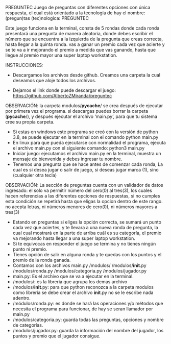 PREGUNTEC
Juego de preguntas con diferentes opciones con única respuesta,
el cual está orientado a la tecnología de hay el nombre:
(pregun)tas (tec)nologica: PREGUNTEC

Este juego funciona en la terminal, consta de 5 rondas donde cada ronda presentará una pregunta de manera aleatoria, 
donde debes escribir el número que se encuentra a la izquierda de la pregunta que creas correcta, hasta llegar a la quinta ronda.
vas a ganar un premio cada vez que acierte y se te va a ir mejorando el premio a medida que vas ganando, 
hasta que llegue al premio mayor una super laptop workstation.

INSTRUCCIONES:
* Descargamos los archivos desde github. Creamos una carpeta la cual deseamos que aloje todos los archivos.

* Dejamos el link donde puede descargar el juego: https://github.com/AlbertoZMiranda/preguntec

OBSERVACIÓN: la carpeta modulos/__pycache__/ se crea después de ejecutar por primera vez el programa. 
  si descargas puedes borrar la carpeta (__pycache__/), y después ejecutar el archivo ‘main.py’, para que tu sistema cree su propia carpeta.

* Si estas en windows este programa se creó con la versión de python 3.8, se puede ejecutar en la terminal con el comando python main.py
* En linux para que pueda ejecutarse con normalidad el programa, ejecuta el archivo main.py con el siguiente comando: python3 main.py
* Iniciar juego: ejecutamos el archivo main.py en la terminal, muestra un mensaje de bienvenida y debes ingresar tu nombre.
* Tenemos una pregunta que se hace antes de comenzar cada ronda, La cual es si desea jugar o salir de juego, 
  si deseas jugar marca (1), sino (cualquier otra tecla)

OBSERVACIÓN: La sección de preguntas cuenta con un validador de datos ingresado: el solo va permitir número del cero(0) al tres(3), 
  los cuales hacen referencias a las diferentes opciones de respuestas, si no cumples esta condición se repetirá hasta que eligas 
  la opcion dentro de este rango. no acepta letras, ni números menores de cero(0), ni números mayores a tres(3)

* Estando en preguntas si eliges la opción correcta, se sumará un punto cada vez que aciertes,  y te llevara a una nueva ronda de pregunta, 
  la cual cual mostrará en la parte de arriba cuál es su categoría, el premio va mejorando hasta llegar a una super laptop workstation.
* Si te equivocas en responder el juego se termina y no tienes ningún punto ni premio.
* Tienes opción de salir en alguna ronda y te quedas con los puntos y el premio de la ronda ganada.
* Contamos con los archivos
     main.py
    /modulos/
    /modulos/__init__.py
    /modulos/ronda.py
    /modulos/categoria.py
    /modulos/jugador.py
* main.py: Es el archivo que se va a ejecutar en la terminal.
* /modulos/: es la libreria que agrupa los demas archivo
* /modulos/__init__.py: para que python reconozca a la carpeta modulos como librería se debe crear el archivo __init__.py no se le escribe nada adentro.
* /módulos/ronda.py: es donde se hará las operaciones y/o métodos que necesita el programa para funcionar, de hay se seran llamador por main.py
* /modulos/categoria.py: guarda todas las preguntas, opciones y nombre de categorías.
* /modulos/jugador.py: guarda la información del nombre del jugador, los puntos y premio que el jugador consigue. 
